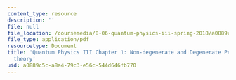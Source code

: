 ```yaml
---
content_type: resource
description: ''
file: null
file_location: /coursemedia/8-06-quantum-physics-iii-spring-2018/a0889c5ca8a479c3e56c544d646fb770_MIT8_06S18ch1.pdf
file_type: application/pdf
resourcetype: Document
title: 'Quantum Physics III Chapter 1: Non-degenerate and Degenerate Perturbation
  theory'
uid: a0889c5c-a8a4-79c3-e56c-544d646fb770
---
```

